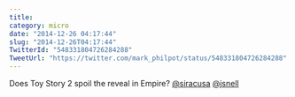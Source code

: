 ```yaml
---
title: 
category: micro
date: "2014-12-26 04:17:44"
slug: "2014-12-26T04:17:44"
TwitterId: "548331804726284288"
TweetUrl: "https://twitter.com/mark_philpot/status/548331804726284288"
---
```


Does Toy Story 2 spoil the reveal in Empire?
[@siracusa](https://twitter.com/siracusa) [@jsnell](https://twitter.com/jsnell)
